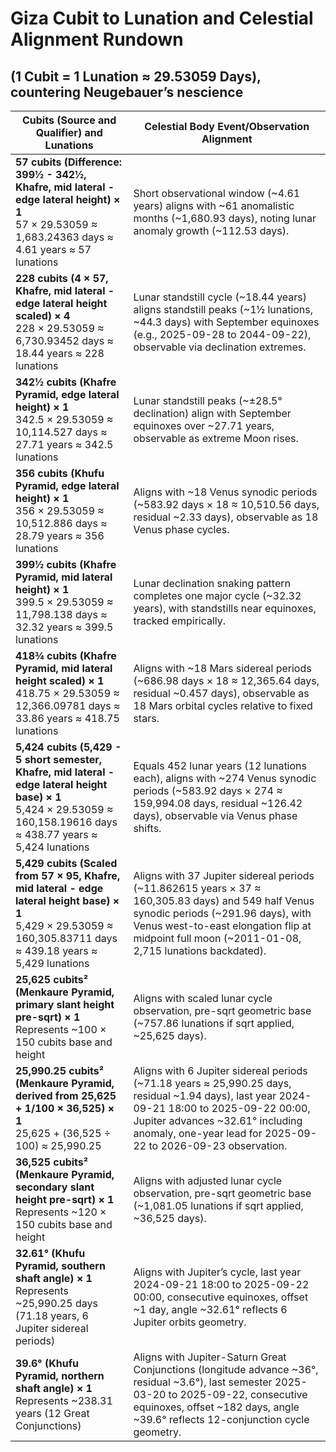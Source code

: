 # Giza Cubit to Lunation and Celestial Alignment Rundown

## (1 Cubit = 1 Lunation ≈ 29.53059 Days), countering Neugebauer’s nescience

| **Cubits (Source and Qualifier) and Lunations** | **Celestial Body Event/Observation Alignment** |
|-----------------------------------------------|-----------------------------------------------|
| **57 cubits (Difference: 399½ - 342½, Khafre, mid lateral - edge lateral height) × 1**<br>57 × 29.53059 ≈ 1,683.24363 days ≈ 4.61 years ≈ 57 lunations | Short observational window (~4.61 years) aligns with ~61 anomalistic months (~1,680.93 days), noting lunar anomaly growth (~112.53 days). |
| **228 cubits (4 × 57, Khafre, mid lateral - edge lateral height scaled) × 4**<br>228 × 29.53059 ≈ 6,730.93452 days ≈ 18.44 years ≈ 228 lunations | Lunar standstill cycle (~18.44 years) aligns standstill peaks (~1½ lunations, ~44.3 days) with September equinoxes (e.g., 2025-09-28 to 2044-09-22), observable via declination extremes. |
| **342½ cubits (Khafre Pyramid, edge lateral height) × 1**<br>342.5 × 29.53059 ≈ 10,114.527 days ≈ 27.71 years ≈ 342.5 lunations | Lunar standstill peaks (~±28.5° declination) align with September equinoxes over ~27.71 years, observable as extreme Moon rises. |
| **356 cubits (Khufu Pyramid, edge lateral height) × 1**<br>356 × 29.53059 ≈ 10,512.886 days ≈ 28.79 years ≈ 356 lunations | Aligns with ~18 Venus synodic periods (~583.92 days × 18 ≈ 10,510.56 days, residual ~2.33 days), observable as 18 Venus phase cycles. |
| **399½ cubits (Khafre Pyramid, mid lateral height) × 1**<br>399.5 × 29.53059 ≈ 11,798.138 days ≈ 32.32 years ≈ 399.5 lunations | Lunar declination snaking pattern completes one major cycle (~32.32 years), with standstills near equinoxes, tracked empirically. |
| **418¾ cubits (Khafre Pyramid, mid lateral height scaled) × 1**<br>418.75 × 29.53059 ≈ 12,366.09781 days ≈ 33.86 years ≈ 418.75 lunations | Aligns with ~18 Mars sidereal periods (~686.98 days × 18 ≈ 12,365.64 days, residual ~0.457 days), observable as 18 Mars orbital cycles relative to fixed stars. |
| **5,424 cubits (5,429 - 5 short semester, Khafre, mid lateral - edge lateral height base) × 1**<br>5,424 × 29.53059 ≈ 160,158.19616 days ≈ 438.77 years ≈ 5,424 lunations | Equals 452 lunar years (12 lunations each), aligns with ~274 Venus synodic periods (~583.92 days × 274 ≈ 159,994.08 days, residual ~126.42 days), observable via Venus phase shifts. |
| **5,429 cubits (Scaled from 57 × 95, Khafre, mid lateral - edge lateral height base) × 1**<br>5,429 × 29.53059 ≈ 160,305.83711 days ≈ 439.18 years ≈ 5,429 lunations | Aligns with 37 Jupiter sidereal periods (~11.862615 years × 37 ≈ 160,305.83 days) and 549 half Venus synodic periods (~291.96 days), with Venus west-to-east elongation flip at midpoint full moon (~2011-01-08, 2,715 lunations backdated). |
| **25,625 cubits² (Menkaure Pyramid, primary slant height pre-sqrt) × 1**<br>Represents ~100 × 150 cubits base and height | Aligns with scaled lunar cycle observation, pre-sqrt geometric base (~757.86 lunations if sqrt applied, ~25,625 days). |
| **25,990.25 cubits² (Menkaure Pyramid, derived from 25,625 + 1/100 × 36,525) × 1**<br>25,625 + (36,525 ÷ 100) ≈ 25,990.25 | Aligns with 6 Jupiter sidereal periods (~71.18 years ≈ 25,990.25 days, residual ~1.94 days), last year 2024-09-21 18:00 to 2025-09-22 00:00, Jupiter advances ~32.61° including anomaly, one-year lead for 2025-09-22 to 2026-09-23 observation. |
| **36,525 cubits² (Menkaure Pyramid, secondary slant height pre-sqrt) × 1**<br>Represents ~120 × 150 cubits base and height | Aligns with adjusted lunar cycle observation, pre-sqrt geometric base (~1,081.05 lunations if sqrt applied, ~36,525 days). |
| **32.61° (Khufu Pyramid, southern shaft angle) × 1**<br>Represents ~25,990.25 days (71.18 years, 6 Jupiter sidereal periods) | Aligns with Jupiter’s cycle, last year 2024-09-21 18:00 to 2025-09-22 00:00, consecutive equinoxes, offset ~1 day, angle ~32.61° reflects 6 Jupiter orbits geometry. |
| **39.6° (Khufu Pyramid, northern shaft angle) × 1**<br>Represents ~238.31 years (12 Great Conjunctions) | Aligns with Jupiter-Saturn Great Conjunctions (longitude advance ~36°, residual ~3.6°), last semester 2025-03-20 to 2025-09-22, consecutive equinoxes, offset ~182 days, angle ~39.6° reflects 12-conjunction cycle geometry. |
